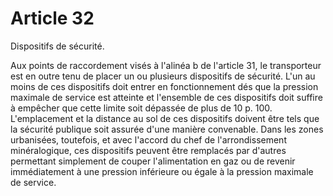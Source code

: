 # Article 32

Dispositifs de sécurité.

Aux points de raccordement visés à l'alinéa b de l'article 31, le transporteur est en outre tenu de placer un ou plusieurs dispositifs de sécurité. L'un au moins de ces dispositifs doit entrer en fonctionnement dés que la pression maximale de service est atteinte et l'ensemble de ces dispositifs doit suffire à empêcher que cette limite soit dépassée de plus de 10 p. 100. L'emplacement et la distance au sol de ces dispositifs doivent être tels que la sécurité publique soit assurée d'une manière convenable. Dans les zones urbanisées, toutefois, et avec l'accord du chef de l'arrondissement minéralogique, ces dispositifs peuvent être remplacés par d'autres permettant simplement de couper l'alimentation en gaz ou de revenir immédiatement à une pression inférieure ou égale à la pression maximale de service.
